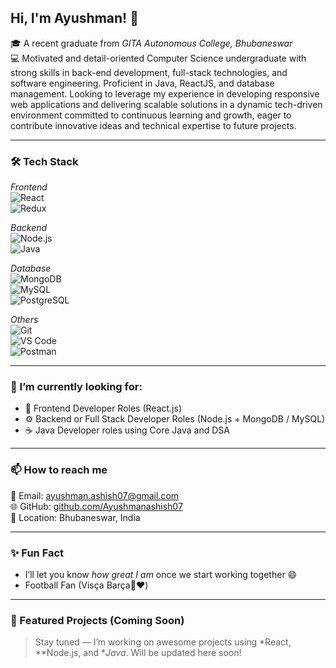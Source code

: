 ## Hi, I'm Ayushman! 👋

🎓 A recent graduate from *GITA Autonomous College, Bhubaneswar*  
💻 Motivated and detail-oriented Computer Science undergraduate with strong skills in back-end development, full-stack
technologies, and software engineering. Proficient in Java, ReactJS, and database management. Looking to leverage
my experience in developing responsive web applications and delivering scalable solutions in a dynamic tech-driven
environment committed to continuous learning and growth, eager to contribute innovative ideas and technical
expertise to future projects.

---

### 🛠 Tech Stack

*Frontend*  
![React](https://img.shields.io/badge/-React-61DAFB?style=flat-square&logo=react&logoColor=white)  
![Redux](https://img.shields.io/badge/-Redux-764ABC?style=flat-square&logo=redux&logoColor=white)

*Backend*  
![Node.js](https://img.shields.io/badge/-Node.js-339933?style=flat-square&logo=nodedotjs&logoColor=white)  
![Java](https://img.shields.io/badge/-Java-007396?style=flat-square&logo=java&logoColor=white)

*Database*  
![MongoDB](https://img.shields.io/badge/-MongoDB-47A248?style=flat-square&logo=mongodb&logoColor=white)  
![MySQL](https://img.shields.io/badge/-MySQL-4479A1?style=flat-square&logo=mysql&logoColor=white)  
![PostgreSQL](https://img.shields.io/badge/-PostgreSQL-4169E1?style=flat-square&logo=postgresql&logoColor=white)

*Others*  
![Git](https://img.shields.io/badge/-Git-F05032?style=flat-square&logo=git&logoColor=white)  
![VS Code](https://img.shields.io/badge/-VS%20Code-007ACC?style=flat-square&logo=visual-studio-code&logoColor=white)  
![Postman](https://img.shields.io/badge/-Postman-FF6C37?style=flat-square&logo=postman&logoColor=white)

---

### 🚀 I’m currently looking for:

- 🧠 Frontend Developer Roles (React.js)
- ⚙ Backend or Full Stack Developer Roles (Node.js + MongoDB / MySQL)
- ☕ Java Developer roles using Core Java and DSA

---

### 📫 How to reach me

📧 Email: [ayushman.ashish07@gmail.com](mailto:ayushman.ashish07@gmail.com)  
🌐 GitHub: [github.com/Ayushmanashish07](https://github.com/Ayushmanashish07)  
📍 Location: Bhubaneswar, India

---

### ✨ Fun Fact
- I’ll let you know *how great I am* once we start working together 😄
- Football Fan (Visça Barça💙❤️)

---

### 📌 Featured Projects (Coming Soon)

> Stay tuned — I’m working on awesome projects using *React, **Node.js, and **Java*. Will be updated here soon!
<!--
**Ayushmanashish07/Ayushmanashish07** is a ✨ _special_ ✨ repository because its `README.md` (this file) appears on your GitHub profile.

Here are some ideas to get you started:

- 🔭 I’m currently working on ...
- 🌱 I’m currently learning ...
- 👯 I’m looking to collaborate on ...
- 🤔 I’m looking for help with ...
- 💬 Ask me about ...
- 📫 How to reach me: ...
- 😄 Pronouns: ...
- ⚡ Fun fact: ...
-->
